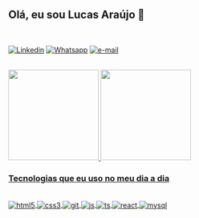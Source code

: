 ##  Olá, eu sou Lucas Araújo 👋
<br>



[![Linkedin](https://img.shields.io/badge/LinkedIn-0077B5?style=for-the-badge&logo=linkedin&logoColor=white)](https://www.linkedin.com/in/lucas-ara%C3%BAjo-372020240/)
[![Whatsapp](https://img.shields.io/badge/WhatsApp-25D366?style=for-the-badge&logo=whatsapp&logoColor=white)](https://api.whatsapp.com/send/?phone=5571991180282&text&type=phone_number&app_absent=0)
[![e-mail](https://img.shields.io/badge/Microsoft_Outlook-0078D4?style=for-the-badge&logo=microsoft-outlook&logoColor=white)](mailto:lucas.oliveira019@hotmail.com)


<div style="display? inline_block"><br/>
  <a href="https://github.com/LucasAraujo019">
  <img height="180em" src="https://github-readme-stats.vercel.app/api?username=LucasAraujo019&show_icons=true&theme=algolia&include_all_commits=true&count_private=true"/>
  <img height="180em" src="https://github-readme-stats.vercel.app/api/top-langs/?username=LucasAraujo019&layout=compact&langs_count=7&theme=algolia"/>
</div>

### Tecnologias que eu uso no meu dia a dia

<div style="display? inline_block"><br/>
    <img align="center" alt="html5" src="https://img.shields.io/badge/HTML5-E34F26?style=for-the-badge&logo=html5&logoColor=white">
    <img align="center" alt="css3" src="https://img.shields.io/badge/CSS3-1572B6?style=for-the-badge&logo=css3&logoColor=white">
    <img align="center" alt="git" src="https://img.shields.io/badge/GitHub-100000?style=for-the-badge&logo=github&logoColor=white">
    <img align="center" alt="js" src="https://img.shields.io/badge/JavaScript-F7DF1E?style=for-the-badge&logo=javascript&logoColor=black">
    <img align="center" alt="ts" src="https://img.shields.io/badge/TypeScript-007ACC?style=for-the-badge&logo=typescript&logoColor=white">
    <img align="center" alt="react" src="https://img.shields.io/badge/React-20232A?style=for-the-badge&logo=react&logoColor=61DAFB">
    <img align="center" alt="mysql" src=" https://img.shields.io/badge/MySQL-00000F?style=for-the-badge&logo=mysql&logoColor=white">
</div>
